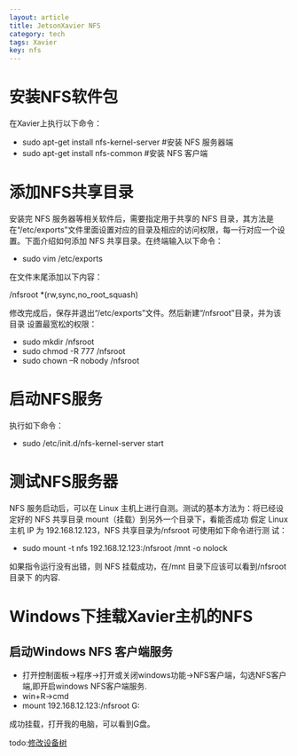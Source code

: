 ```yaml
---
layout: article
title: JetsonXavier NFS
category: tech
tags: Xavier
key: nfs
---
```

# 安装NFS软件包
在Xavier上执行以下命令：

* sudo apt-get install nfs-kernel-server #安装 NFS 服务器端
* sudo apt-get install nfs-common #安装 NFS 客户端

# 添加NFS共享目录
安装完 NFS 服务器等相关软件后，需要指定用于共享的 NFS 目录，其方法是在“/etc/exports”文件里面设置对应的目录及相应的访问权限，每一行对应一个设置。下面介绍如何添加 NFS 共享目录。在终端输入以下命令：

* sudo vim /etc/exports

在文件末尾添加以下内容：

/nfsroot *(rw,sync,no_root_squash)

修改完成后，保存并退出“/etc/exports”文件。然后新建“/nfsroot”目录，并为该目录
设置最宽松的权限：

* sudo mkdir /nfsroot
* sudo chmod -R 777 /nfsroot
* sudo chown –R nobody /nfsroot

# 启动NFS服务
执行如下命令：
* sudo /etc/init.d/nfs-kernel-server start

# 测试NFS服务器
NFS 服务启动后，可以在 Linux 主机上进行自测。测试的基本方法为：将已经设定好的
NFS 共享目录 mount（挂载）到另外一个目录下，看能否成功
假定 Linux 主机 IP 为 192.168.12.123，NFS 共享目录为/nfsroot 可使用如下命令进行测
试：
* sudo mount -t nfs 192.168.12.123:/nfsroot /mnt -o nolock

如果指令运行没有出错，则 NFS 挂载成功，在/mnt 目录下应该可以看到/nfsroot 目录下
的内容.

# Windows下挂载Xavier主机的NFS
## 启动Windows NFS 客户端服务
* 打开控制面板->程序->打开或关闭windows功能->NFS客户端，勾选NFS客户端,即开启windows NFS客户端服务.
* win+R->cmd
* mount 192.168.12.123:/nfsroot G:

成功挂载，打开我的电脑，可以看到G盘。

todo:[修改设备树](https://blog.csdn.net/we1583004we/article/details/80080258)
